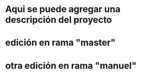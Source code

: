 # Aqui se puede agregar una descripción del proyecto
# edición en rama "master"
# otra edición en rama "manuel"